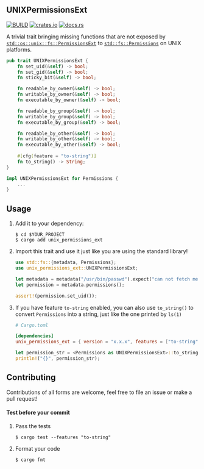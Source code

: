 ## UNIXPermissionsExt

[![BUILD](https://github.com/stevelauc/UNIXPermissionsExt/workflows/Rust/badge.svg)](https://github.com/stevelauc/UNIXPermissionsExt/actions/workflows/build.yml)
[![crates.io](https://img.shields.io/crates/v/unix_permissions_ext.svg)](https://crates.io/crates/unix_permissions_ext)
[![docs.rs](https://docs.rs/unix_permissions_ext/badge.svg)](https://docs.rs/unix_permissions_ext)

A trivial trait bringing missing functions that are not exposed by
[`std::os::unix::fs::PermissionsExt`](https://doc.rust-lang.org/std/os/unix/fs/trait.PermissionsExt.html)
to [`std::fs::Permissions`](https://doc.rust-lang.org/std/fs/struct.Permissions.html)
on UNIX platforms.

```rust
pub trait UNIXPermissionsExt {
    fn set_uid(&self) -> bool;
    fn set_gid(&self) -> bool;
    fn sticky_bit(&self) -> bool;

    fn readable_by_owner(&self) -> bool;
    fn writable_by_owner(&self) -> bool;
    fn executable_by_owner(&self) -> bool;

    fn readable_by_group(&self) -> bool;
    fn writable_by_group(&self) -> bool;
    fn executable_by_group(&self) -> bool;

    fn readable_by_other(&self) -> bool;
    fn writable_by_other(&self) -> bool;
    fn executable_by_other(&self) -> bool;
  
    #[cfg(feature = "to-string")]
    fn to_string() -> String;
}

impl UNIXPermissionsExt for Permissions {
    ...
}
```

## Usage

1. Add it to your dependency:

   ```shell
   $ cd $YOUR_PROJECT
   $ cargo add unix_permissions_ext
   ```

2. Import this trait and use it just like you are using the standard library!

   ```rust
   use std::fs::{metadata, Permissions};
   use unix_permissions_ext::UNIXPermissionsExt;
   
   let metadata = metadata("/usr/bin/passwd").expect("can not fetch metadata");
   let permission = metadata.permissions();
   
   assert!(permission.set_uid());
   ``` 

3. If you have feature `to-string` enabled, you can also use `to_string()` to convert
   `Permissions` into a string, just like the one printed by `ls(1)`
   
   ```toml
   # Cargo.toml
   
   [dependencies]
   unix_permissions_ext = { version = "x.x.x", features = ["to-string"] }
   ```

   ```rust
   let permission_str = <Permissions as UNIXPermissionsExt>::to_string(&permission);
   println!("{}", permission_str);
   ```

## Contributing

Contributions of all forms are welcome, feel free to file an issue or make a pull request!

#### Test before your commit

1. Pass the tests

   ```shell
   $ cargo test --features "to-string"
   ``` 
2. Format your code

   ```shell
   $ cargo fmt
   ```